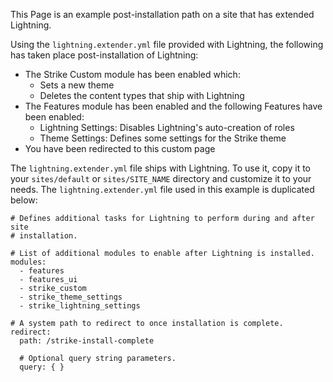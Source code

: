 This Page is an example post-installation path on a site that has extended Lightning.

Using the `lightning.extender.yml` file provided with Lightning, the following has taken place post-installation of Lightning:

* The Strike Custom module has been enabled which:
  * Sets a new theme
  * Deletes the content types that ship with Lightning
* The Features module has been enabled and the following Features have been enabled:
  * Lightning Settings: Disables Lightning's auto-creation of roles
  * Theme Settings: Defines some settings for the Strike theme
* You have been redirected to this custom page

The `lightning.extender.yml` file ships with Lightning. To use it, copy it to your `sites/default` or `sites/SITE_NAME` directory and customize it to your needs. The `lightning.extender.yml` file used in this example is duplicated below:

```
# Defines additional tasks for Lightning to perform during and after site
# installation.

# List of additional modules to enable after Lightning is installed.
modules:
  - features
  - features_ui
  - strike_custom
  - strike_theme_settings
  - strike_lightning_settings

# A system path to redirect to once installation is complete.
redirect:
  path: /strike-install-complete

  # Optional query string parameters.
  query: { }
```
